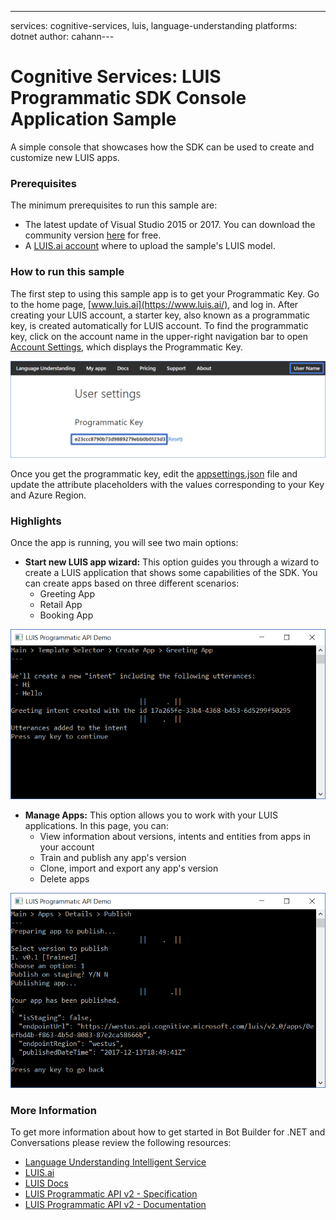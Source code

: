 ---
services: cognitive-services, luis, language-understanding
platforms: dotnet
author: cahann---

# Cognitive Services: LUIS Programmatic SDK Console Application Sample

A simple console that showcases how the SDK can be used to create and customize new LUIS apps.

### Prerequisites

The minimum prerequisites to run this sample are:
* The latest update of Visual Studio 2015 or 2017. You can download the community version [here](http://www.visualstudio.com) for free.
* A [LUIS.ai account](https://www.luis.ai/) where to upload the sample's LUIS model.

### How to run this sample

The first step to using this sample app is to get your Programmatic Key. Go to the home page, [www.luis.ai](https://www.luis.ai/), and log in. After creating your LUIS account, a starter key, also known as a programmatic key, is created automatically for LUIS account. To find the programmatic key, click on the account name in the upper-right navigation bar to open [Account Settings](https://www.luis.ai/user/settings), which displays the Programmatic Key.

![Import an Existing Application](images/programmatic-key.png)

Once you get the programmatic key, edit the [appsettings.json](LUIS-Programmatic.Sample/appsettings.json) file and update the attribute placeholders with the values corresponding to your Key and Azure Region.

### Highlights

Once the app is running, you will see two main options:
* **Start new LUIS app wizard:** This option guides you through a wizard to create a LUIS application that shows some capabilities of the SDK. You can create apps based on three different scenarios:
    * Greeting App
    * Retail App
    * Booking App

![Greeting App Sample](images/greeting-app-sample.png)

* **Manage Apps:** This option allows you to work with your LUIS applications. In this page, you can:
    * View information about versions, intents and entities from apps in your account
    * Train and publish any app's version
    * Clone, import and export any app's version
    * Delete apps

![Manage App Menu](images/manage-app-publish.png)

### More Information

To get more information about how to get started in Bot Builder for .NET and Conversations please review the following resources:
* [Language Understanding Intelligent Service](https://azure.microsoft.com/en-us/services/cognitive-services/language-understanding-intelligent-service/)
* [LUIS.ai](https://www.luis.ai)
* [LUIS Docs](https://docs.microsoft.com/en-us/azure/cognitive-services/luis/home)
* [LUIS Programmatic API v2 - Specification](https://github.com/Azure/azure-rest-api-specs/tree/current/specification/cognitiveservices/data-plane/LUIS/Programmatic)
* [LUIS Programmatic API v2 - Documentation](https://westus.dev.cognitive.microsoft.com/docs/services/5890b47c39e2bb17b84a55ff/operations/5890b47c39e2bb052c5b9c2f)